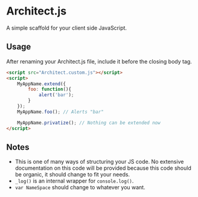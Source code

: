 Architect.js
============

A simple scaffold for your client side JavaScript.


## Usage
After renaming your Architect.js file, include it before the closing body tag.

```html
<script src="Architect.custom.js"></script>
<script>
    MyAppName.extend({
        foo: function(){
            alert('bar');
        }
    });
    MyAppName.foo(); // Alerts "bar"

    MyAppName.privatize(); // Nothing can be extended now
</script>
```

## Notes
* This is one of many ways of structuring your JS code. No extensive documentation on this code will be provided because this code should be organic, it should change to fit your needs.
* `_log()` is an internal wrapper for `console.log()`.
* `var NameSpace` should change to whatever you want.
